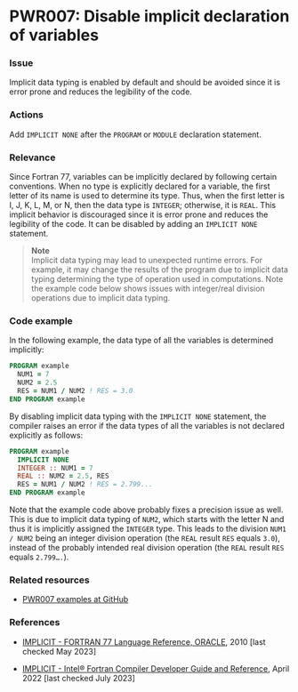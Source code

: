 # PWR007: Disable implicit declaration of variables

### Issue

Implicit data typing is enabled by default and should be avoided since it is
error prone and reduces the legibility of the code.

### Actions

Add `IMPLICIT NONE` after the `PROGRAM` or `MODULE` declaration statement.

### Relevance

Since Fortran 77, variables can be implicitly declared by following certain
conventions. When no type is explicitly declared for a variable, the first
letter of its name is used to determine its type. Thus, when the first letter is
I, J, K, L, M, or N, then the data type is `INTEGER`; otherwise, it is `REAL`.
This implicit behavior is discouraged since it is error prone and reduces the
legibility of the code. It can be disabled by adding an `IMPLICIT NONE`
statement.

>**Note**  
>Implicit data typing may lead to unexpected runtime errors. For example, it may
>change the results of the program due to implicit data typing determining the
>type of operation used in computations. Note the example code below shows
>issues with integer/real division operations due to implicit data typing.

### Code example

In the following example, the data type of all the variables is determined
implicitly:

```f90
PROGRAM example
  NUM1 = 7
  NUM2 = 2.5
  RES = NUM1 / NUM2 ! RES = 3.0
END PROGRAM example
```

By disabling implicit data typing with the `IMPLICIT NONE` statement, the
compiler raises an error if the data types of all the variables is not declared
explicitly as follows:

```f90
PROGRAM example
  IMPLICIT NONE
  INTEGER :: NUM1 = 7
  REAL :: NUM2 = 2.5, RES
  RES = NUM1 / NUM2 ! RES = 2.799...
END PROGRAM example
```

Note that the example code above probably fixes a precision issue as well. This
is due to implicit data typing of `NUM2`, which starts with the letter N and
thus it is implicitly assigned the `INTEGER` type. This leads to the division
`NUM1 / NUM2` being an integer division operation (the `REAL` result `RES`
equals `3.0`), instead of the probably intended real division operation (the
`REAL` result `RES` equals `2.799….`).

### Related resources

* [PWR007 examples at GitHub](/Checks/PWR007)

### References

* [IMPLICIT - FORTRAN 77 Language Reference, ORACLE](https://docs.oracle.com/cd/E19957-01/805-4939/6j4m0vn9v/index.html),
2010 [last checked May 2023]

* [IMPLICIT - Intel® Fortran Compiler Developer Guide and Reference](https://www.intel.com/content/www/us/en/docs/fortran-compiler/developer-guide-reference/2023-2/overview.html),
April 2022 [last checked July 2023]
